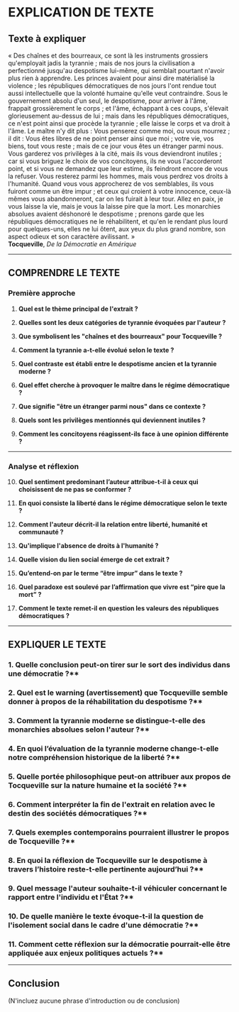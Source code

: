 # EXPLICATION DE TEXTE

## Texte à expliquer
« Des chaînes et des bourreaux, ce sont là les instruments grossiers qu'employait jadis la tyrannie ; mais de nos jours la civilisation a perfectionné jusqu'au despotisme lui-même, qui semblait pourtant n'avoir plus rien à apprendre. Les princes avaient pour ainsi dire matérialisé la violence ; les républiques démocratiques de nos jours l'ont rendue tout aussi intellectuelle que la volonté humaine qu'elle veut contraindre. Sous le gouvernement absolu d'un seul, le despotisme, pour arriver à l'âme, frappait grossièrement le corps ; et l'âme, échappant à ces coups, s'élevait glorieusement au-dessus de lui ; mais dans les républiques démocratiques, ce n'est point ainsi que procède la tyrannie ; elle laisse le corps et va droit à l'âme. Le maître n'y dit plus : Vous penserez comme moi, ou vous mourrez ; il dit : Vous êtes libres de ne point penser ainsi que moi ; votre vie, vos biens, tout vous reste ; mais de ce jour vous êtes un étranger parmi nous. Vous garderez vos privilèges à la cité, mais ils vous deviendront inutiles ; car si vous briguez le choix de vos concitoyens, ils ne vous l'accorderont point, et si vous ne demandez que leur estime, ils feindront encore de vous la refuser. Vous resterez parmi les hommes, mais vous perdrez vos droits à l'humanité. Quand vous vous approcherez de vos semblables, ils vous fuiront comme un être impur ; et ceux qui croient à votre innocence, ceux-là mêmes vous abandonneront, car on les fuirait à leur tour. Allez en paix, je vous laisse la vie, mais je vous la laisse pire que la mort. Les monarchies absolues avaient déshonoré le despotisme ; prenons garde que les républiques démocratiques ne le réhabilitent, et qu'en le rendant plus lourd pour quelques-uns, elles ne lui ôtent, aux yeux du plus grand nombre, son aspect odieux et son caractère avilissant. »  
**Tocqueville**, *De la Démocratie en Amérique*

---

## COMPRENDRE LE TEXTE

### Première approche

1. **Quel est le thème principal de l'extrait ?**  
   
2. **Quelles sont les deux catégories de tyrannie évoquées par l'auteur ?**  
   
3. **Que symbolisent les "chaînes et des bourreaux" pour Tocqueville ?**  
   
4. **Comment la tyrannie a-t-elle évolué selon le texte ?**  
   
5. **Quel contraste est établi entre le despotisme ancien et la tyrannie moderne ?**  
   
6. **Quel effet cherche à provoquer le maître dans le régime démocratique ?**  
   
7. **Que signifie "être un étranger parmi nous" dans ce contexte ?**  
   
8. **Quels sont les privilèges mentionnés qui deviennent inutiles ?**  
   
9. **Comment les concitoyens réagissent-ils face à une opinion différente ?**  

---

### Analyse et réflexion

10. **Quel sentiment predominant l’auteur attribue-t-il à ceux qui choisissent de ne pas se conformer ?**  
   
11. **En quoi consiste la liberté dans le régime démocratique selon le texte ?**  
   
12. **Comment l'auteur décrit-il la relation entre liberté, humanité et communauté ?**  
   
13. **Qu'implique l'absence de droits à l'humanité ?**  
   
14. **Quelle vision du lien social émerge de cet extrait ?**  
   
15. **Qu’entend-on par le terme “être impur” dans le texte ?**  
   
16. **Quel paradoxe est soulevé par l’affirmation que vivre est “pire que la mort” ?**  
   
17. **Comment le texte remet-il en question les valeurs des républiques démocratiques ?**  

---

## EXPLIQUER LE TEXTE

### 1. Quelle conclusion peut-on tirer sur le sort des individus dans une démocratie ?**  
   
### 2. Quel est le warning (avertissement) que Tocqueville semble donner à propos de la réhabilitation du despotisme ?**  
   
### 3. Comment la tyrannie moderne se distingue-t-elle des monarchies absolues selon l'auteur ?**  
   
### 4. En quoi l’évaluation de la tyrannie moderne change-t-elle notre compréhension historique de la liberté ?**  
   
### 5. Quelle portée philosophique peut-on attribuer aux propos de Tocqueville sur la nature humaine et la société ?**  

### 6. Comment interpréter la fin de l'extrait en relation avec le destin des sociétés démocratiques ?**  
   
### 7. Quels exemples contemporains pourraient illustrer le propos de Tocqueville ?**  
   
### 8. En quoi la réflexion de Tocqueville sur le despotisme à travers l’histoire reste-t-elle pertinente aujourd’hui ?**  
   
### 9. Quel message l'auteur souhaite-t-il véhiculer concernant le rapport entre l'individu et l'État ?**  
   
### 10. De quelle manière le texte évoque-t-il la question de l'isolement social dans le cadre d'une démocratie ?**  
   
### 11. Comment cette réflexion sur la démocratie pourrait-elle être appliquée aux enjeux politiques actuels ?**  

--- 

## Conclusion 

(N'incluez aucune phrase d'introduction ou de conclusion) 